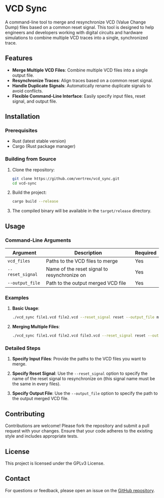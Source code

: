 # VCD Sync 

A command-line tool to merge and resynchronize VCD (Value Change Dump) files based on a common reset signal. This tool is designed to help engineers and developers working with digital circuits and hardware simulations to combine multiple VCD traces into a single, synchronized trace. 

## Features

- **Merge Multiple VCD Files**: Combine multiple VCD files into a single output file.
- **Resynchronize Traces**: Align traces based on a common reset signal.
- **Handle Duplicate Signals**: Automatically rename duplicate signals to avoid conflicts.
- **Flexible Command-Line Interface**: Easily specify input files, reset signal, and output file.

## Installation

### Prerequisites

- Rust (latest stable version)
- Cargo (Rust package manager)

### Building from Source

1. Clone the repository:

   ```sh
   git clone https://github.com/vertrex/vcd_sync.git
   cd vcd-sync
   ```

2. Build the project:

   ```sh
   cargo build --release
   ```

3. The compiled binary will be available in the `target/release` directory.

## Usage

### Command-Line Arguments

| Argument         | Description                                      | Required |
|------------------|--------------------------------------------------|----------|
| `vcd_files`      | Paths to the VCD files to merge                  | Yes      |
| `--reset_signal` | Name of the reset signal to resynchronize on     | Yes      |
| `--output_file`  | Path to the output merged VCD file               | Yes      |

### Examples

1. **Basic Usage**:

   ```sh
   ./vcd_sync file1.vcd file2.vcd --reset_signal reset --output_file merged.vcd
   ```

2. **Merging Multiple Files**:

   ```sh
   ./vcd_sync file1.vcd file2.vcd file3.vcd --reset_signal reset --output_file merged.vcd
   ```

### Detailed Steps

1. **Specify Input Files**: Provide the paths to the VCD files you want to merge.

2. **Specify Reset Signal**: Use the `--reset_signal` option to specify the name of the reset signal to resynchronize on (this signal name must be the same in every files).

3. **Specify Output File**: Use the `--output_file` option to specify the path to the output merged VCD file.

## Contributing

Contributions are welcome! Please fork the repository and submit a pull request with your changes. Ensure that your code adheres to the existing style and includes appropriate tests.

## License

This project is licensed under the GPLv3 License.

## Contact

For questions or feedback, please open an issue on the [GitHub repository](https://github.com/vertrex/vcd_sync).

